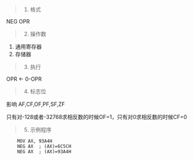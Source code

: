 > 1. 格式

NEG OPR

> 2. 操作数

1. 通用寄存器
2. 存储器

> 3. 执行

OPR <- 0-OPR

> 4. 标志位

影响 AF,CF,OF,PF,SF,ZF

只有对-128或者-32768求相反数的时候OF=1，只有对0求相反数的时候CF=0

> 5. 示例程序

		MOV AX, 93A4H
		NEG AX	; (AX)=6C5CH
		NEG AX 	; (AX)=93A4H
